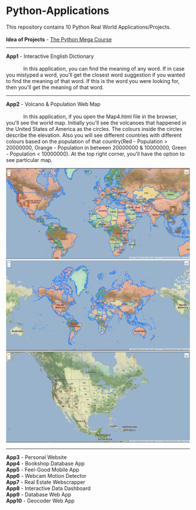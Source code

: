 # Python-Applications

This repository contains 10 Python Real World Applications/Projects. </br></br>
<b>Idea of Projects</b>  - [The Python Mega Course](https://www.udemy.com/course/the-python-mega-course/) </br>

***

<b>App1</b>  -  Interactive English Dictionary </br> </br> &nbsp;&nbsp;&nbsp;&nbsp;&nbsp;&nbsp;&nbsp;&nbsp;&nbsp;&nbsp;&nbsp; In this application, you can find the meaning of any word. If in case you mistyped a word, you'll get the closest word suggestion if you wanted to find the meaning of that word. If this is the word you were looking for, then you'll get the meaning of that word. </br>

***

<b>App2</b>  -  Volcano & Population Web Map </br> </br> &nbsp;&nbsp;&nbsp;&nbsp;&nbsp;&nbsp;&nbsp;&nbsp;&nbsp;&nbsp;&nbsp; In this application, if you open the Map4.html file in the browser, you'll see the world map. Initially you'll see the volcanoes that happened in the United States of America as the circles. The colours inside the circles describe the elevation. Also you will see different countries with different colours based on the population of that country(Red - Population > 20000000, Orange - Population in between 20000000 & 10000000, Green - Population < 10000000). At the top right corner, you'll have the option to see particular map. </br>

<img src="images/map1.PNG"> </br> <img src="images/map2.PNG"> </br> <img src="images/map3.PNG"> </br>


***

<b>App3</b>  -  Personal Website </br>
<b>App4</b>  -  Bookshop Database App </br>
<b>App5</b>  -  Feel-Good Mobile App </br>
<b>App6</b>  -  Webcam Motion Detector </br>
<b>App7</b>  -  Real Estate Webscrapper </br>
<b>App8</b>  -  Interactive Data Dashboard </br>
<b>App9</b>  -  Database Web App </br>
<b>App10</b> -  Geocoder Web App
